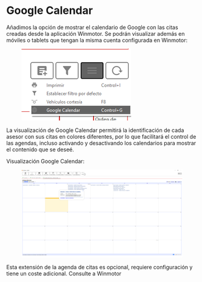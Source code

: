 # Google Calendar

Añadimos la opción de mostrar el calendario de Google con las citas creadas desde la aplicación Winmotor. Se podrán visualizar además en móviles o tablets que tengan la misma cuenta configurada en Winmotor:

<figure><img src="../../../../.gitbook/assets/imagen (169).png" alt=""><figcaption></figcaption></figure>

La visualización de Google Calendar permitirá la identificación de cada asesor con sus citas en colores diferentes, por lo que facilitará el control de las agendas, incluso activando y desactivando los calendarios para mostrar el contenido que se deseé.

Visualización Google Calendar:

<figure><img src="../../../../.gitbook/assets/imagen (166).png" alt=""><figcaption></figcaption></figure>

Esta extensión de la agenda de citas es opcional, requiere configuración y tiene un coste adicional. Consulte a Winmotor
